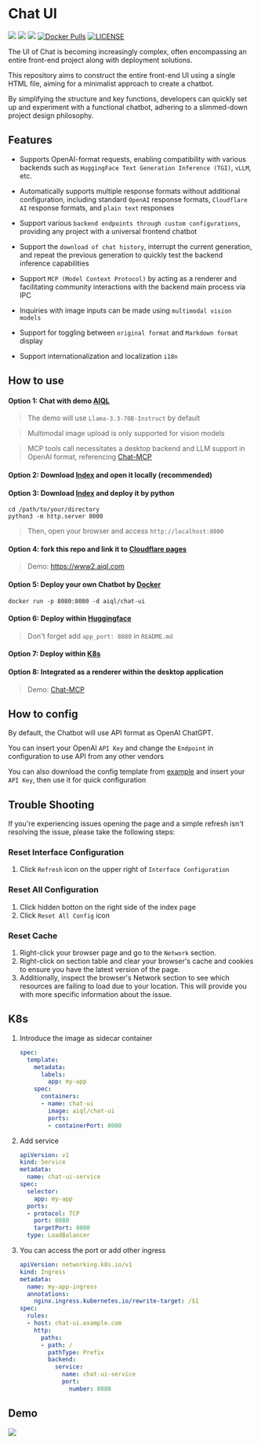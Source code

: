 # Chat UI

[![](https://img.shields.io/badge/Vue3-brightgreen.svg)](https://vuejs.org)
[![](https://img.shields.io/badge/Vuetify-blue.svg)](https://vuetifyjs.com)
![](https://img.shields.io/badge/HTML-red.svg)
[![Docker Pulls](https://img.shields.io/docker/pulls/aiql/chat-ui.svg)](https://hub.docker.com/repository/docker/aiql/chat-ui/tags?page=1&ordering=last_updated)
[![LICENSE](https://img.shields.io/github/license/AI-QL/chat-ui)](https://github.com/AI-QL/chat-ui/blob/main/LICENSE)

The UI of Chat is becoming increasingly complex, often encompassing an entire front-end project along with deployment solutions.

This repository aims to construct the entire front-end UI using a single HTML file, aiming for a minimalist approach to create a chatbot.

By simplifying the structure and key functions, developers can quickly set up and experiment with a functional chatbot, adhering to a slimmed-down project design philosophy.

## Features

- Supports OpenAI-format requests, enabling compatibility with various backends such as `HuggingFace Text Generation Inference (TGI)`, `vLLM`, etc.

- Automatically supports multiple response formats without additional configuration, including standard `OpenAI` response formats, `Cloudflare AI` response formats, and `plain text` responses

- Support various `backend endpoints through custom configurations`, providing any project with a universal frontend chatbot

- Support the `download of chat history`, interrupt the current generation, and repeat the previous generation to quickly test the backend inference capabilities

- Support `MCP (Model Context Protocol)` by acting as a renderer and facilitating community interactions with the backend main process via IPC

- Inquiries with image inputs can be made using `multimodal vision models`

- Support for toggling between `original format` and `Markdown format` display

- Support internationalization and localization `i18n`

## How to use

#### Option 1: Chat with demo [AIQL](https://chat.aiql.com/)
> The demo will use `Llama-3.3-70B-Instruct` by default

> Multimodal image upload is only supported for vision models

> MCP tools call necessitates a desktop backend and LLM support in OpenAI format, referencing [Chat-MCP](https://github.com/AI-QL/chat-mcp)

#### Option 2: Download [Index](./index.html) and open it locally (recommended)

#### Option 3: Download [Index](./index.html) and deploy it by python
```shell
cd /path/to/your/directory
python3 -m http.server 8000
```
> Then, open your browser and access `http://localhost:8000`

#### Option 4: fork this repo and link it to [Cloudflare pages](https://developers.cloudflare.com/pages)
> Demo: https://www2.aiql.com

#### Option 5: Deploy your own Chatbot by [Docker](https://hub.docker.com/repository/docker/aiql/chat-ui/tags?page=1&ordering=last_updated)
```shell
docker run -p 8080:8080 -d aiql/chat-ui
```

#### Option 6: Deploy within [Huggingface](https://huggingface.co/spaces/AI-QL/chat-ui)
> Don't forget add `app_port: 8080` in `README.md`

#### Option 7: Deploy within [K8s](#k8s-section)

#### Option 8: Integrated as a renderer within the desktop application
> Demo: [Chat-MCP](https://github.com/AI-QL/chat-mcp)

## How to config

By default, the Chatbot will use API format as OpenAI ChatGPT. 

You can insert your OpenAI `API Key` and change the `Endpoint` in configuration to use API from any other vendors

You can also download the config template from [example](./example/config) and insert your `API Key`, then use it for quick configuration

## Trouble Shooting

If you're experiencing issues opening the page and a simple refresh isn't resolving the issue, please take the following steps:

### Reset Interface Configuration
1. Click `Refresh` icon on the upper right of `Interface Configuration`

### Reset All Configuration
1. Click hidden botton on the right side of the index page
2. Click `Reset All Config` icon

### Reset Cache
1. Right-click your browser page and go to the `Network` section.
2. Right-click on section table and clear your browser's cache and cookies to ensure you have the latest version of the page.
3. Additionally, inspect the browser's Network section to see which resources are failing to load due to your location. This will provide you with more specific information about the issue.

<a id="k8s-section"></a>
## K8s

1. Introduce the image as sidecar container

    ```yaml
    spec:
      template:
        metadata:
          labels:
            app: my-app
        spec:
          containers:
          - name: chat-ui
            image: aiql/chat-ui
            ports:
            - containerPort: 8080
    ```

2. Add service

    ```yaml
    apiVersion: v1
    kind: Service
    metadata:
      name: chat-ui-service
    spec:
      selector:
        app: my-app
      ports:
      - protocol: TCP
        port: 8080
        targetPort: 8080
      type: LoadBalancer
    ```

3. You can access the port or add other ingress

    ```yaml
    apiVersion: networking.k8s.io/v1
    kind: Ingress
    metadata:
      name: my-app-ingress
      annotations:
        nginx.ingress.kubernetes.io/rewrite-target: /$1
    spec:
      rules:
      - host: chat-ui.example.com
        http:
          paths:
          - path: /
            pathType: Prefix
            backend:
              service:
                name: chat-ui-service
                port:
                  number: 8080
    ```

## Demo
![](./demo.gif)